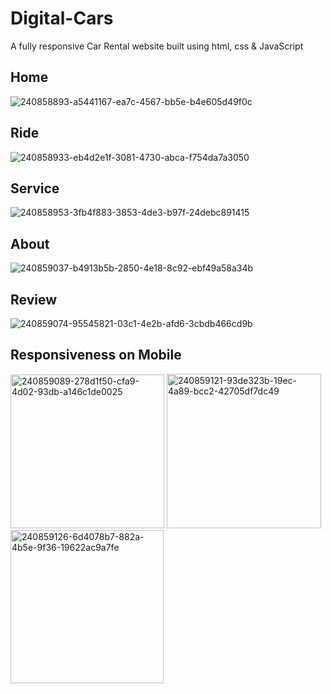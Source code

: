 # Digital-Cars
A fully responsive Car Rental website built using html, css &amp; JavaScript
## Home
![240858893-a5441167-ea7c-4567-bb5e-b4e605d49f0c](https://github.com/YannKamche/Car-Rental-Website/assets/122357201/dc5acb7a-b050-4ccf-8588-76f2b6a0c3f8)
## Ride
![240858933-eb4d2e1f-3081-4730-abca-f754da7a3050](https://github.com/YannKamche/Car-Rental-Website/assets/122357201/de408305-39d3-4794-8e69-36a2d4a6897b)
## Service
![240858953-3fb4f883-3853-4de3-b97f-24debc891415](https://github.com/YannKamche/Car-Rental-Website/assets/122357201/f4a44e89-9795-4c69-9edf-fef50dd2427d)
## About
![240859037-b4913b5b-2850-4e18-8c92-ebf49a58a34b](https://github.com/YannKamche/Car-Rental-Website/assets/122357201/3d2cefee-10e5-48af-82c2-0301b2b792b6)
## Review
![240859074-95545821-03c1-4e2b-afd6-3cbdb466cd9b](https://github.com/YannKamche/Car-Rental-Website/assets/122357201/a930ef1e-608a-4b8e-b34a-4f742726c8dc)
## Responsiveness on Mobile
<img width="246" alt="240859089-278d1f50-cfa9-4d02-93db-a146c1de0025" src="https://github.com/YannKamche/Car-Rental-Website/assets/122357201/37a70d99-887e-43c2-aba1-b7f4dfee65d0">
<img width="247" alt="240859121-93de323b-19ec-4a89-bcc2-42705df7dc49" src="https://github.com/YannKamche/Car-Rental-Website/assets/122357201/cf9a183a-84c6-4c36-bd3e-82a9085fa6d5">
<img width="245" alt="240859126-6d4078b7-882a-4b5e-9f36-19622ac9a7fe" src="https://github.com/YannKamche/Car-Rental-Website/assets/122357201/ad5b6430-a5d2-4c46-a7e5-660beb912002">

